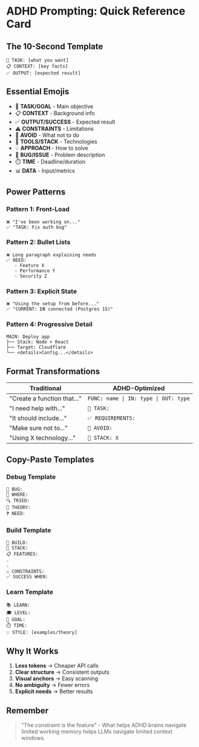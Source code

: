 # ADHD Prompting: Quick Reference Card

## The 10-Second Template
```
🎯 TASK: [what you want]
📋 CONTEXT: [key facts]
✅ OUTPUT: [expected result]
```

## Essential Emojis
- 🎯 **TASK/GOAL** - Main objective
- 📋 **CONTEXT** - Background info
- ✅ **OUTPUT/SUCCESS** - Expected result
- ⚠️ **CONSTRAINTS** - Limitations
- 🚫 **AVOID** - What not to do
- 🔧 **TOOLS/STACK** - Technologies
- 💡 **APPROACH** - How to solve
- 🐛 **BUG/ISSUE** - Problem description
- ⏱️ **TIME** - Deadline/duration
- 📊 **DATA** - Input/metrics

## Power Patterns

### Pattern 1: Front-Load
```
❌ "I've been working on..."
✅ "TASK: Fix auth bug"
```

### Pattern 2: Bullet Lists
```
❌ Long paragraph explaining needs
✅ NEED:
   - Feature X
   - Performance Y
   - Security Z
```

### Pattern 3: Explicit State
```
❌ "Using the setup from before..."
✅ "CURRENT: DB connected (Postgres 15)"
```

### Pattern 4: Progressive Detail
```
MAIN: Deploy app
├── Stack: Node + React
├── Target: Cloudflare
└── <details>Config...</details>
```

## Format Transformations

| Traditional | ADHD-Optimized |
|-------------|----------------|
| "Create a function that..." | `FUNC: name \| IN: type \| OUT: type` |
| "I need help with..." | `🎯 TASK:` |
| "It should include..." | `✅ REQUIREMENTS:` |
| "Make sure not to..." | `🚫 AVOID:` |
| "Using X technology..." | `🔧 STACK: X` |

## Copy-Paste Templates

### Debug Template
```
🐛 BUG: 
📍 WHERE: 
🔍 TRIED: 
💭 THEORY: 
❓ NEED: 
```

### Build Template
```
🎯 BUILD: 
🔧 STACK: 
📋 FEATURES:
- 
- 
⚠️ CONSTRAINTS: 
✅ SUCCESS WHEN: 
```

### Learn Template
```
📚 LEARN: 
🎓 LEVEL: 
🎯 GOAL: 
⏱️ TIME: 
💡 STYLE: [examples/theory]
```

## Why It Works
1. **Less tokens** → Cheaper API calls
2. **Clear structure** → Consistent outputs  
3. **Visual anchors** → Easy scanning
4. **No ambiguity** → Fewer errors
5. **Explicit needs** → Better results

## Remember
> "The constraint is the feature" - What helps ADHD brains navigate limited working memory helps LLMs navigate limited context windows.